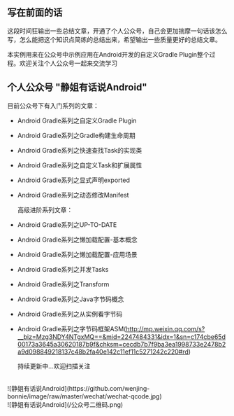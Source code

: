 ## 写在前面的话

 这段时间狂输出一些总结文章，开通了个人公众号，自己会更加揣摩一句话该怎么写，怎么能把这个知识点简练的总结出来，希望输出一些质量更好的总结文章。

 本实例用来在公众号中示例应用在Android开发的自定义Gradle Plugin整个过程。欢迎关注个人公众号一起来交流学习

## 个人公众号 "静姐有话说Android"

  目前公众号下有入门系列的文章：


* Android Gradle系列之自定义Gradle Plugin
* Android Gradle系列之Gradle构建生命周期
* Android Gradle系列之快速查找Task的实现类
* Android Gradle系列之自定义Task和扩展属性
* Android Gradle系列之显式声明exported
* Android Gradle系列之动态修改Manifest


  高级进阶系列文章：


* Android Gradle系列之UP-TO-DATE
* Android Gradle系列之懒加载配置-基本概念
* Android Gradle系列之懒加载配置-应用场景
* Android Gradle系列之并发Tasks
* Android Gradle系列之Transform
* Android Gradle系列之Java字节码概念
* Android Gradle系列之从实例看字节码
* Android Gradle系列之字节码框架ASM(http://mp.weixin.qq.com/s?__biz=Mzg3NDY4NTgxMQ==&mid=2247484331&idx=1&sn=c174cbe65d00173a3645a30620187b9f&chksm=cecdb7b7f9ba3ea1998733e2478b2a9d098849218137c48b2fa40e142c11ef11c5271242c220#rd)


  持续更新中...欢迎扫描关注

<br/>
![静姐有话说Android](https://github.com/wenjing-bonnie/image/raw/master/wechat/wechat-qcode.jpg)
<br/>
![静姐有话说Android](/公众号二维码.png)
<br/>
